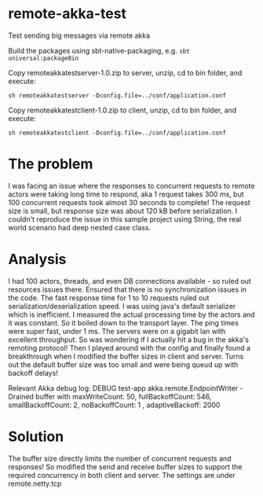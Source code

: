 

# remote-akka-test
Test sending big messages via remote akka

Build the packages using sbt-native-packaging, e.g. `sbt universal:packageBin`

Copy remoteakkatestserver-1.0.zip to server, unzip, cd to bin folder, and execute:

`sh remoteakkatestserver -Dconfig.file=../conf/application.conf`

Copy remoteakkatestclient-1.0.zip to client, unzip, cd to bin folder, and execute:

`sh remoteakkatestclient -Dconfig.file=../conf/application.conf`


# The problem
I was facing an issue where the responses to concurrent requests to remote actors were taking long time to respond, aka 1 request takes 300 ms, but 100 concurrent requests took almost 30 seconds to complete! The request size is small, but response size was about 120 kB before serialization. I couldn't reproduce the issue in this sample project using String, the real world scenario had deep nested case class.

# Analysis
I had 100 actors, threads, and even DB connections available - so ruled out resources issues there. Ensured that there is no synchronization issues in the code.
The fast response time for 1 to 10 requests ruled out serialization/deserialization speed. I was using java's default serializer which is inefficient.
I measured the actual processing time by the actors and it was constant.
So it boiled down to the transport layer. The ping times were super fast, under 1 ms. The servers were on a gigabit lan with excellent throughput. So was wondering if I actually hit a bug in the akka's remoting protocol! 
Then I played around with the config and finally found a breakthrough when I modified the buffer sizes in client and server. Turns out the default buffer size was too small and were being queud up with backoff delays! 

Relevant Akka debug log:
DEBUG test-app akka.remote.EndpointWriter - Drained buffer with maxWriteCount: 50, fullBackoffCount: 546, smallBackoffCount: 2, noBackoffCount: 1 , adaptiveBackoff: 2000


# Solution
The buffer size directly limits the number of concurrent requests and responses! So modified the send and receive buffer sizes to support the required concurrency in both client and server. The settings are under remote.netty.tcp

